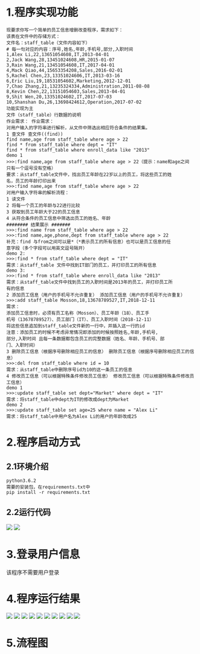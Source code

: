 # 1.程序实现功能
```
现要求你写⼀个简单的员⼯信息增删改查程序，需求如下：
该表在⽂件中的存储⽅式：
⽂件名：staff_table（⽂件内容如下）
# 每⼀句对应的内容：序号,姓名,年龄,⼿机号,部分,⼊职时间
1,Alex Li,22,13651054608,IT,2013-04-01
2,Jack Wang,28,13451024608,HR,2015-01-07
3,Rain Wang,21,13451054608,IT,2017-04-01
4,Mack Qiao,44,15653354208,Sales,2016-02-01
5,Rachel Chen,23,13351024606,IT,2013-03-16
6,Eric Liu,19,18531054602,Marketing,2012-12-01
7,Chao Zhang,21,13235324334,Administration,2011-08-08
8,Kevin Chen,22,13151054603,Sales,2013-04-01
9,Shit Wen,20,13351024602,IT,2017-07-03
10,Shanshan Du,26,13698424612,Operation,2017-07-02
功能实现为主
⽂件（staff_table）⾏数据的说明
作业需求： 作业需求：
对⽤户输⼊的字符串进⾏解析，从⽂件中筛选出相应符合条件的结果集。
1 查⽂件 查⽂件((find))
find name,age from staff_table where age > 22
find * from staff_table where dept = "IT"
find * from staff_table where enroll_data like "2013"
demo 1
>>>:find name,age from staff_table where age > 22（提示：name和age之间
只有⼀个逗号没有空格）
要求：从staff_table⽂件中，找出员⼯年龄在22岁以上的员⼯，将这些员⼯的姓
名，员⼯的年龄打印出来
>>>:find name,age from staff_table where age > 22
对⽤户输⼊字符串的解析流程：
1 读⽂件
2 将每⼀个员⼯的年龄与22进⾏⽐较
3 获取到员⼯年龄⼤于22的员⼯信息
4 从符合条件的员⼯信息中筛选出员⼯的姓名、年龄
######## 结果展示 #######
>>>:find name from staff_table where age > 22
>>>:find name,age,phone,dept from staff_table where age > 22
补充：find 与from之间可以是*（*表示员⼯的所有信息）也可以是员⼯信息的任
意字段（多个字段可以⽤英⽂逗号隔开）
demo 2:
>>>:find * from staff_table where dept = "IT"
需求：从staff_table ⽂件中找到IT部⻔的员⼯，并打印员⼯的所有信息
demo 3:
>>>:find * from staff_table where enroll_data like "2013"
需求：从staff_table⽂件中找到员⼯的⼊职时间是2013年的员⼯，并打印员⼯所
有的信息
2 添加员⼯信息（⽤户的⼿机号不允许重复） 添加员⼯信息（⽤户的⼿机号不允许重复）
>>>:add staff_table Mosson,18,13678789527,IT,2018-12-11
需求：
添加员⼯信息时，必须有员⼯名称（Mosson）、员⼯年龄（18）、员⼯⼿
机号（13678789527）、员⼯部⻔（IT）、员⼯⼊职时间（2018-12-11）
将这些信息追加到staff_table⽂件新的⼀⾏中，并插⼊这⼀⾏的id
注意：添加员⼯的时候不考虑异常情况即添加的时候按照姓名,年龄,⼿机号,
部分,⼊职时间 且每⼀条数据都包含员⼯的完整数据（姓名、年龄、⼿机号、部
⻔、⼊职时间）
3 删除员⼯信息（根据序号删除相应员⼯的信息） 删除员⼯信息（根据序号删除相应员⼯的信息）
>>>:del from staff_table where id = 10
需求：从staff_table中删除序号id为10的这⼀条员⼯的信息
4 修改员⼯信息（可以根据特殊条件修改员⼯信息） 修改员⼯信息（可以根据特殊条件修改员⼯信息）
demo 1
>>>:update staff_table set dept="Market" where dept = "IT"
需求：将staff_table中dept为IT的修改成dept为Market
demo 2
>>>:update staff_table set age=25 where name = "Alex Li"
需求：将staff_table中⽤户名为Alex Li的⽤户的年龄改成25
```
# 2.程序启动方式
## 2.1环境介绍
```
python3.6.2
需要的安装包，在requirements.txt中
pip install -r requirements.txt
```
## 2.2运行代码
![](.README_images/39bd35ce.png)
![](.README_images/6d909dc5.png)
# 3.登录用户信息
该程序不需要用户登录
# 4.程序运行结果
![](.README_images/44885886.png)
![](.README_images/8d21ee24.png)
![](.README_images/816b5da2.png)
![](.README_images/f33b92e8.png)
![](.README_images/ec070fa4.png)
![](.README_images/033eb530.png)
![](.README_images/e1d8e5f1.png)
![](.README_images/f36b7502.png)
![](.README_images/196e5d68.png)
![](.README_images/2edc8c2c.png)
# 5.流程图

